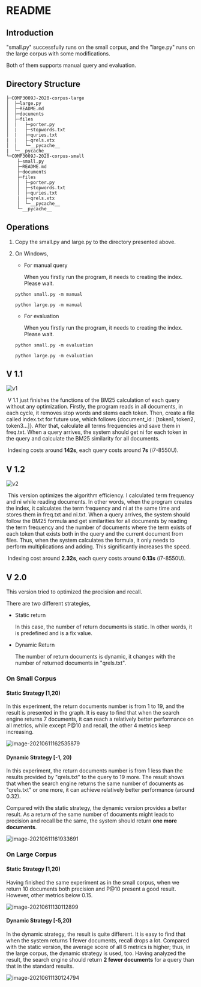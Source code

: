 # README

## Introduction

"small.py" successfully runs on the small corpus, and the "large.py" runs on the large corpus with some modifications.

Both of them supports manual query and evaluation.

## Directory Structure

```
├─COMP3009J-2020-corpus-large
│  ├─large.py
│  ├─README.md
│  ├─documents
│  ├─files
│  |   ├─porter.py
│  |   ├─stopwords.txt
│  |   ├─quries.txt
|  |   ├─qrels.xtx
│  |   └─__pycache__
|  └─__pycache__
└─COMP3009J-2020-corpus-small
	├─small.py
	├─README.md
    ├─documents
    ├─files
    │  ├─porter.py
    │  ├─stopwords.txt
    │  ├─quries.txt
    |  ├─qrels.xtx
    │  └─__pycache__
    └─__pycache__
```

## Operations

1. Copy the small.py and large.py to the directory presented above.

2. On Windows,

   - For manual query

     When you firstly run the program, it needs to creating the index. Please wait.

   ```
   python small.py -m manual
   ```

   ```
   python large.py -m manual
   ```

   - For evaluation

     When you firstly run the program, it needs to creating the index. Please wait.

   ```
   python small.py -m evaluation
   ```

   ```
   python large.py -m evaluation
   ```

## V 1.1

![v1](v1.png)

​    V 1.1 just finishes the functions of the BM25 calculation of each query without any optimization. Firstly, the program reads in all documents, in each cycle, it removes stop words and stems each token. Then, create a file called index.txt for future use, which follows {document_id : [token1, token2, token3…]}. After that, calculate all terms frequencies and save them in freq.txt. When a query arrives, the system should get ni for each token in the query and calculate the BM25 similarity for all documents.

​	Indexing costs around **142s**, each query costs around **7s** (i7-8550U).

## V 1.2

![v2](v2.png)

​	This version optimizes the algorithm efficiency. I calculated term frequency and ni while reading documents. In other words, when the program creates the index, it calculates the term frequency and ni at the same time and stores them in freq.txt and ni.txt. When a query arrives, the system should follow the BM25 formula and get similarities for all documents by reading the term frequency and the number of documents where the term exists of each token that exists both in the query and the current document from files. Thus, when the system calculates the formula, it only needs to perform multiplications and adding. This significantly increases the speed.

​	Indexing cost around **2.32s**, each query costs around **0.13s** (i7-8550U).

## V 2.0

This version tried to optimized the precision and recall.

There are two different strategies,

- Static return

  In this case, the number of return documents is static. In other words, it is predefined and is a fix value.

- Dynamic Return 

  The number of return documents is dynamic, it changes with the number of  returned documents in "qrels.txt".

### On Small Corpus

#### Static Strategy [1,20)

In this experiment, the return documents number is from 1 to 19, and the result is presented in the graph. It is easy to find that when the search engine returns 7 documents, it can reach a relatively better performance on all metrics, while except P@10 and recall, the other 4 metrics keep increasing.

![image-20210611162535879](image-20210611162535879.png)

#### Dynamic Strategy [-1, 20)

In this experiment, the return documents number is from 1 less than the results provided by "qrels.txt" to the query to 19 more. The result shows that when the search engine returns the same number of documents as "qrels.txt" or one more, it can achieve relatively better performance (around 0.32). 

Compared with the static strategy, the dynamic version provides a better result. As a return of the same number of documents might leads to precision and recall be the same, the system should return **one more documents**.

![image-20210611161933691](image-20210611161933691.png)

### On Large Corpus

#### Static Strategy [1,20)

Having finished the same experiment as in the small corpus, when we return 10 documents both precision and P@10 present a good result. However, other metrics below 0.15.  

![image-20210611130112899](image-20210611130112899.png)

#### Dynamic Strategy [-5,20)

In the dynamic strategy, the result is quite different. It is easy to find that when the system returns 1 fewer documents, recall drops a lot. Compared with the static version, the average score of all 6 metrics is higher; thus, in the large corpus, the dynamic strategy is used, too. Having analyzed the result, the search engine should return **2 fewer documents** for a query than that in the standard results.

![image-20210611130124794](image-20210611130124794.png)
